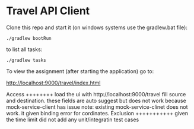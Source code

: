 Travel API Client 
=================

Clone this repo and start it (on windows systems use the gradlew.bat file):

`./gradlew bootRun`

to list all tasks:

`./gradlew tasks`

To view the assignment (after starting the application) go to:

[http://localhost:9000/travel/index.html](http://localhost:9000/travel/index.html)


Access
++++++++
load the ui with http://localhost:9000/travel
fill source and destination. these fields are auto suggest but does not work because mock-service-client has issue
note: existing mock-service-clinet does not work. it given binding error for cordinates.
Exclusion
+++++++++++
given the time limit did not add any unit/integratin test cases
